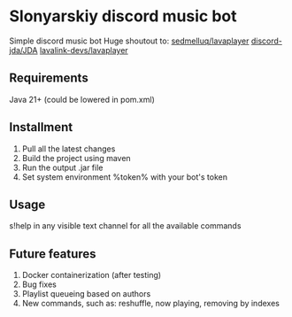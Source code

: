 # Slonyarskiy discord music bot
Simple discord music bot
Huge shoutout to: 
[sedmelluq/lavaplayer](https://github.com/sedmelluq/lavaplayer)
[discord-jda/JDA](https://github.com/discord-jda/JDA)
[lavalink-devs/lavaplayer](https://github.com/lavalink-devs/lavaplayer)

## Requirements
Java 21+ (could be lowered in pom.xml)

## Installment
1. Pull all the latest changes
2. Build the project using maven
3. Run the output .jar file
4. Set system environment %token% with your bot's token

## Usage
s!help in any visible text channel for all the available commands

## Future features
1. Docker containerization (after testing)
2. Bug fixes
3. Playlist queueing based on authors
4. New commands, such as: reshuffle, now playing, removing by indexes
